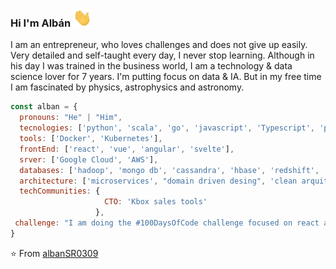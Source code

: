 ### Hi I'm Albán <img src="https://raw.githubusercontent.com/ABSphreak/ABSphreak/master/gifs/Hi.gif" width="30px">


I am an entrepreneur, who loves challenges and does not give up easily. Very detailed and self-taught every day, I never stop learning.
Although in his day I was trained in the business world, I am a technology & data science lover for 7 years. I'm putting focus on data & IA. But in my free time I am fascinated by physics, astrophysics and astronomy.

<!--
**albanSR0309/albanSR0309** is a ✨ _special_ ✨ repository because its `README.md` (this file) appears on your GitHub profile.

Here are some ideas to get you started:

- 🔭 I’m currently working on ...
- 🌱 I’m currently learning ...
- 👯 I’m looking to collaborate on ...
- 🤔 I’m looking for help with ...
- 💬 Ask me about ...
- 📫 How to reach me: ...
- 😄 Pronouns: ...
- ⚡ Fun fact: ...
-->

```javascript
const alban = {
  pronouns: "He" | "Him",
  tecnologies: ['python', 'scala', 'go', 'javascript', 'Typescript', 'php'],
  tools: ['Docker', 'Kubernetes'],
  frontEnd: ['react', 'vue', 'angular', 'svelte'],
  srver: ['Google Cloud', 'AWS'],
  databases: ['hadoop', 'mongo db', 'cassandra', 'hbase', 'redshift', 'postgre sql', 'my sql', ]
  architecture: ['microservices', "domain driven desing", 'clean arquitecture'],
  techCommunities: {
                     CTO: 'Kbox sales tools'
                   },
 challenge: "I am doing the #100DaysOfCode challenge focused on react and typescript"
}
```



⭐ From [albanSR0309](https://github.com/albanSR0309/)

